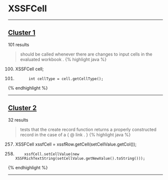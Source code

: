 # XSSFCell

***

## [Cluster 1](./1)
101 results
> should be called whenever there are changes to input cells in the evaluated workbook . 
{% highlight java %}
100. XSSFCell cell;
112.           int cellType = cell.getCellType();
{% endhighlight %}

***

## [Cluster 2](./2)
32 results
> tests that the create record function returns a properly constructed record in the case of a { @ link . } 
{% highlight java %}
257. XSSFCell xssfCell = xssfRow.getCell(setCellValue.getCol());
263.         xssfCell.setCellValue(new XSSFRichTextString(setCellValue.getNewValue().toString()));
{% endhighlight %}

***

